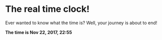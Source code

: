 # The real time clock!

Ever wanted to know what the time is? Well, your journey is about to end!

**The time is Nov 22, 2017, 22:55**